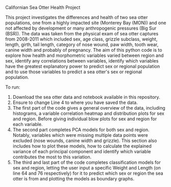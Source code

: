 Californian Sea Otter Health Project

This project investigates the differences and health of two sea otter populations, one from a highly impacted site (Monterey Bay (MON)) and one not affected by development or many anthropogenic pressures (Big Sur (BSR)). The data was taken from the physical exam of sea otter captures from 2008-2011 which included sex, age class, grizzle subclass, weight, length, girth, tail length, category of nose wound, paw width, tooth wear, canine width and probably of pregnancy. The aim of this python code is to explore how health and morphometric variables varied between region and sex, identify any correlations between variables, identify which variables have the greatest explanatory power to predict sex or regional population and to use those variables to predict a sea otter's sex or regional population.

To run:
1.	Download the sea otter data and notebook available in this repository.
2.	Ensure to change Line 4 to where you have saved the data.
3.	The first part of the code gives a general overview of the data, including histograms, a variable correlation heatmap and distribution plots for sex and region. Before giving individual blow plots for sex and region for each variable.
4.	The second part completes PCA models for both sex and region. Notably, variables which were missing multiple data points were excluded (nose wounds, canine width and grizzle). This section also includes how to plot these models, how to calculate the explained variance of each principal component and identify which variable contributes the most to this variation.
5.	The third and last part of the code completes classification models for sex and region, letting the user input a specific Weight and Length (on line 64 and 76 respectively) for it to predict which sex or region the sea otter is from and plotting the models as boundary graphs.

